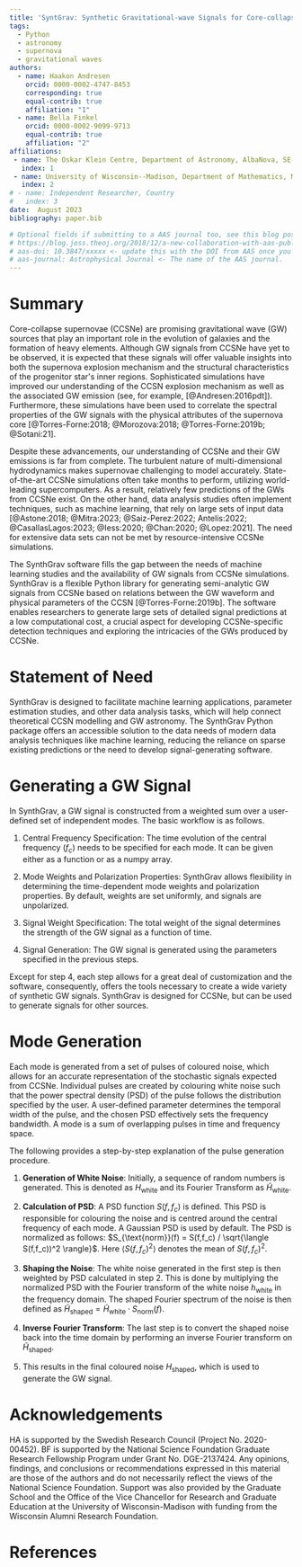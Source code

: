 ```yaml
---
title: 'SyntGrav: Synthetic Gravitational-wave Signals for Core-collapse Supernovae'
tags:
  - Python
  - astronomy
  - supernova
  - gravitational waves
authors:
  - name: Haakon Andresen
    orcid: 0000-0002-4747-8453
    corresponding: true
    equal-contrib: true
    affiliation: "1"
  - name: Bella Finkel
    orcid: 0000-0002-9099-9713
    equal-contrib: true
    affiliation: "2"
affiliations:
 - name: The Oskar Klein Centre, Department of Astronomy, AlbaNova, SE-106 91 Stockholm, Sweden
   index: 1
 - name: University of Wisconsin--Madison, Department of Mathematics, Madison, WI 53706, USA
   index: 2
# - name: Independent Researcher, Country
#   index: 3
date:  August 2023
bibliography: paper.bib

# Optional fields if submitting to a AAS journal too, see this blog post:
# https://blog.joss.theoj.org/2018/12/a-new-collaboration-with-aas-publishing
# aas-doi: 10.3847/xxxxx <- update this with the DOI from AAS once you know it.
# aas-journal: Astrophysical Journal <- The name of the AAS journal.
---
```

# Summary
Core-collapse supernovae (CCSNe) are promising gravitational wave (GW) sources that play an important role in the evolution of galaxies and the formation of heavy elements. 
Although GW signals from CCSNe have yet to be observed, it is expected that these signals will offer valuable insights into both the supernova 
explosion mechanism and the structural characteristics of the progenitor star's inner regions.
Sophisticated simulations have improved our understanding of the CCSN explosion mechanism as well 
as the associated GW emission (see, for example, [@Andresen:2016pdt]). 
Furthermore, these simulations have been used to correlate the spectral properties of the GW signals with the physical attributes of the supernova core 
[@Torres-Forne:2018; @Morozova:2018; @Torres-Forne:2019b; @Sotani:21].

Despite these advancements, our understanding of CCSNe and their GW emissions is far from complete. 
The turbulent nature of multi-dimensional hydrodynamics makes supernovae challenging to model accurately.
State-of-the-art CCSNe simulations often take months to perform, utilizing world-leading supercomputers. 
As a result, relatively few predictions of the GWs from CCSNe exist.
On the other hand, data analysis studies often implement techniques, such as machine learning, that rely on large sets of input data 
[@Astone:2018; @Mitra:2023; @Saiz-Perez:2022; Antelis:2022; @CasallasLagos:2023; @Iess:2020; @Chan:2020; @Lopez:2021]. The need for extensive data sets can not be met by resource-intensive CCSNe simulations.

The SynthGrav software fills the gap between the needs of machine learning studies and the availability of GW signals from CCSNe simulations.
SynthGrav is a flexible Python library for generating semi-analytic GW signals from CCSNe based on 
relations between the GW waveform and physical parameters of the CCSN [@Torres-Forne:2019b].
The software enables researchers to generate large sets of detailed signal predictions at a low computational cost, a crucial aspect for developing CCSNe-specific detection techniques and exploring the intricacies of the GWs produced by CCSNe.

# Statement of Need
SynthGrav is designed to facilitate machine learning applications, parameter estimation studies, and other data analysis tasks, which
will help connect theoretical CCSN modelling and GW astronomy.
The SynthGrav Python package offers an accessible solution to the data needs of modern data analysis techniques like machine learning, reducing the reliance on sparse existing predictions or the need to develop signal-generating software.

# Generating a GW Signal 
In SynthGrav, a GW signal is constructed from a weighted sum over a user-defined set of independent modes. 
The basic workflow is as follows.

1) Central Frequency Specification: The time evolution of the central frequency ($f_c$) needs to be 
specified for each mode. It can be given either as a function or as a numpy array. 

2) Mode Weights and Polarization Properties: SynthGrav allows flexibility in determining the time-dependent 
mode weights and polarization properties. By default, weights are set uniformly, and signals are unpolarized.

3) Signal Weight Specification: The total weight of the signal determines the strength of the GW signal as a function of time. 

4) Signal Generation: The GW signal is generated using the parameters specified in the previous steps.

Except for step 4, each step allows for a great deal of customization and the software, consequently, offers the tools necessary to create
a wide variety of synthetic GW signals. SynthGrav is designed for CCSNe, but can be used to generate
signals for other sources. 

# Mode Generation
Each mode is generated from a set of pulses of coloured noise, which allows for an accurate representation of the
stochastic signals expected from CCSNe. Individual pulses are created by colouring white noise such that the
power spectral density (PSD) of the pulse follows the distribution specified by the user.
A user-defined parameter determines the temporal width of the pulse, and the chosen PSD effectively sets the frequency bandwidth.
A mode is a sum of overlapping pulses in time and frequency space.

The following provides a step-by-step explanation of the pulse generation procedure.

1) **Generation of White Noise**: Initially, a sequence of random numbers is generated. This is denoted as $H_{\text{white}}$ and its Fourier Transform as $\tilde{H}_{\text{white}}$. 

2) **Calculation of PSD**: A PSD function $S(f,f_c)$ is defined. This PSD is responsible for colouring the noise and is centred around the central frequency of each mode. A Gaussian PSD is used by default.
The PSD is normalized as follows: $S_{\text{norm}}(f) = S(f,f_c) / \sqrt{\langle S(f,f_c))^2 \rangle}$. Here $\langle S(f,f_c)^2 \rangle$ denotes the mean of $S(f,f_c)^2$.

3) **Shaping the Noise**: The white noise generated in the first step is then weighted by PSD calculated in step 2. This is done by multiplying the normalized PSD with the Fourier transform of the white noise $h_{\text{white}}$ in the frequency domain. The shaped Fourier spectrum of the noise is then 
defined as $\tilde{H}_{\text{shaped}} = \tilde{H}_{\text{white}} \cdot S_{\text{norm}}(f)$.

4) **Inverse Fourier Transform**: The last step is to convert the shaped noise back into the time domain by performing an inverse Fourier transform on $\tilde{H}_{\text{shaped}}$. 

5) This results in the final coloured noise $H_{\text{shaped}}$, which is used to generate the GW signal.

# Acknowledgements

HA is supported by the Swedish Research Council (Project No. 2020-00452). BF is supported by the National Science Foundation Graduate Research Fellowship Program under Grant No. DGE-2137424.
Any opinions, findings, and conclusions or recommendations expressed in this material are those of the authors 
and do not necessarily reflect the views of the National Science Foundation. Support was also provided by the Graduate School and the Office of the Vice Chancellor for Research and Graduate Education at the University of Wisconsin-Madison with funding from the Wisconsin Alumni Research Foundation.

# References


